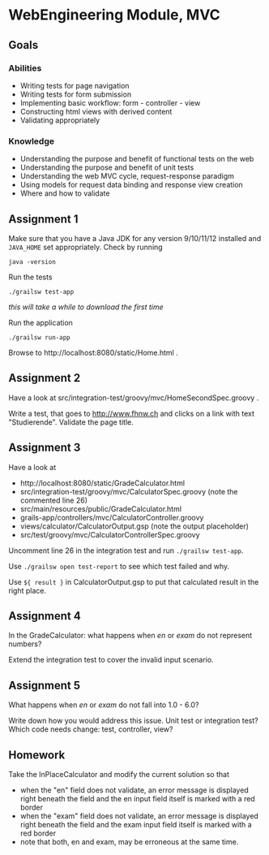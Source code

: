 # WebEngineering Module, MVC

## Goals

### Abilities
- Writing tests for page navigation
- Writing tests for form submission
- Implementing basic workflow: form - controller - view
- Constructing html views with derived content
- Validating appropriately

### Knowledge
- Understanding the purpose and benefit of functional tests on the web
- Understanding the purpose and benefit of unit tests
- Understanding the web MVC cycle, request-response paradigm
- Using models for request data binding and response view creation
- Where and how to validate

## Assignment 1

Make sure that you have a Java JDK for any version 9/10/11/12 installed and `JAVA_HOME` 
set appropriately. Check by running

    java -version

Run the tests

    ./grailsw test-app

_this will take a while to download the first time_    
        
Run the application

    ./grailsw run-app

Browse to http://localhost:8080/static/Home.html .

## Assignment 2

Have a look at src/integration-test/groovy/mvc/HomeSecondSpec.groovy .

Write a test, that goes to http://www.fhnw.ch
and clicks on a link with text "Studierende".
Validate the page title.

## Assignment 3

Have a look at 
- http://localhost:8080/static/GradeCalculator.html
- src/integration-test/groovy/mvc/CalculatorSpec.groovy (note the commented line 26)
- src/main/resources/public/GradeCalculator.html 
- grails-app/controllers/mvc/CalculatorController.groovy
- views/calculator/CalculatorOutput.gsp (note the output placeholder)
- src/test/groovy/mvc/CalculatorControllerSpec.groovy

Uncomment line 26 in the integration test and run `./grailsw test-app`.

Use `./grailsw open test-report` to see which test failed and why.

Use `${ result }` in CalculatorOutput.gsp to put that calculated result in the right place.

## Assignment 4

In the GradeCalculator:
what happens when _en_ or _exam_ do not represent numbers?

Extend the integration test to cover the invalid input scenario.

## Assignment 5

What happens when _en_ or _exam_ do not fall into 1.0 - 6.0?

Write down how you would address this issue.
Unit test or integration test?
Which code needs change: test, controller, view?

## Homework 

Take the InPlaceCalculator and modify the current solution so that
- when the "en" field does not validate,
  an error message is displayed right beneath the field and
  the en input field itself is marked with a red border  
- when the "exam" field does not validate,
  an error message is displayed right beneath the field and
  the exam input field itself is marked with a red border
- note that both, en and exam, may be erroneous at the same time.  
